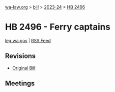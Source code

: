[wa-law.org](/) > [bill](/bill/) > [2023-24](/bill/2023-24/) > [HB 2496](/bill/2023-24/hb/2496/)

# HB 2496 - Ferry captains
[leg.wa.gov](https://app.leg.wa.gov/billsummary?BillNumber=2496&Year=2023&Initiative=false) | [RSS Feed](./rss.xml)

## Revisions
* [Original Bill](1/)

## Meetings